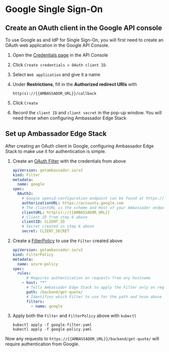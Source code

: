 # Google Single Sign-On

## Create an OAuth client in the Google API console

To use Google as and IdP for Single Sign-On, you will first need to create an OAuth web application in the Google API Console.

1. Open the [Credentials page](https://console.developers.google.com/apis/credentials) in the API Console
2. Click `Create credentials > OAuth client ID`.
3. Select `Web application` and give it a name
4. Under **Restrictions**, fill in the **Authorized redirect URIs** with
   
   ```
   http(s)://{{AMBASSADOR_URL}}/callback
   ```
5. Click `Create` 
6. Record the `client ID` and `client secret` in the pop-up window. You will need these when configuring Ambassador Edge Stack



## Set up Ambassador Edge Stack

After creating an OAuth client in Google, configuring Ambassador Edge Stack to make use it for authentication is simple.

1. Create an [OAuth Filter](/reference/filter-reference#filter-type-oauth2) with the credentials from above

    ```yaml
    apiVersion: getambassador.io/v2
    kind: Filter
    metadata:
      name: google
    spec:
      OAuth2:
        # Google openid-configuration endpoint can be found at https://accounts.google.com/.well-known/openid-configuration
        authorizationURL: https://accounts.google.com
        # The clientURL is the scheme and Host of your Ambassador endpoint
        clientURL: http(s)://{{AMBASSADOR_URL}}
        # Client ID from step 6 above
        clientID: CLIENT_ID
        # Secret created in step 6 above
        secret: CLIENT_SECRET
    ```
2. Create a [FilterPolicy](/reference/filter-reference#filterpolicy-definition) to use the `Filter` created above

    ```yaml
    apiVersion: getambassador.io/v2
    kind: FilterPolicy
    metadata:
      name: azure-policy
    spec:
      rules:
          # Requires authentication on requests from any hostname
        - host: "*"
          # Tells Ambassador Edge Stack to apply the Filter only on request to the /backend/get-quote/ endpoint 
          path: /backend/get-quote/
          # Identifies which Filter to use for the path and hose above
          filters:
            - name: google
    ```
3. Apply both the `Filter` and `FilterPolicy` above with `kubectl`

    ```
    kubectl apply -f google-filter.yaml
    kubectl apply -f google-policy.yaml
    ```

Now any requests to `https://{{AMBASSADOR_URL}}/backend/get-quote/` will require authentication from Google.



